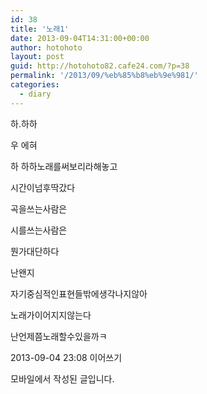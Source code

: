 ```yaml
---
id: 38
title: '노래1'
date: 2013-09-04T14:31:00+00:00
author: hotohoto
layout: post
guid: http://hotohoto82.cafe24.com/?p=38
permalink: '/2013/09/%eb%85%b8%eb%9e%981/'
categories:
  - diary
---
```

하.하하

우 에혀

하 하하노래를써보리라해놓고

시간이넘후딱갔다

곡을쓰는사람은

시를쓰는사람은

뭔가대단하다

난왠지

자기중심적인표현들밖에생각나지않아

노래가이어지지않는다

난언제쯤노래할수있을까ㅋ

2013-09-04 23:08 이어쓰기

모바일에서 작성된 글입니다.

